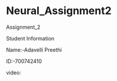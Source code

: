 # Neural_Assignment2
Assignment_2

Student Information

Name:-Adavelli Preethi

ID:-700742410

video:
